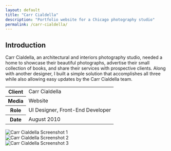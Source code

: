 ```yaml
---
layout: default
title: "Carr Cialdella"
description: "Portfolio website for a Chicago photography studio"
permalink: /carr-cialdella/
---
```


<section>
	<h2 class="visually-hidden">Introduction</h2>
	<div>
		<p>Carr Cialdella, an architectural and interiors photography studio, needed a home to showcase their beautiful photographs, advertise their small collection of books, and share their services with prospective clients. Along with another designer, I built a simple solution that accomplishes all three while also allowing easy updates by the Carr Cialdella team.</p>
	</div>
	<div>
		<table>
			<tbody>
				<tr>
					<th>Client</th>
					<td>Carr Cialdella</td>
				</tr>
				<tr>
					<th>Media</th>
					<td>Website</td>
				</tr>
				<tr>
					<th>Role</th>
					<td>UI Designer, Front-End Developer</td>
				</tr>
				<tr>
					<th>Date</th>
					<td>August 2010</td>
				</tr>
			</tbody>
		</table>
	</div>
</section>
<section>
	<div class="span-2">
		<img src="//jessetrippe-cdn-173419.appspot.com/portfolio/carrcialdella-1.png" alt="Carr Cialdella Screenshot 1">
	</div>
	<div>
		<img src="//jessetrippe-cdn-173419.appspot.com/portfolio/carrcialdella-2.png" alt="Carr Cialdella Screenshot 2">
	</div>
	<div>
		<img src="//jessetrippe-cdn-173419.appspot.com/portfolio/carrcialdella-3.png" alt="Carr Cialdella Screenshot 3">
	</div>
</section>
